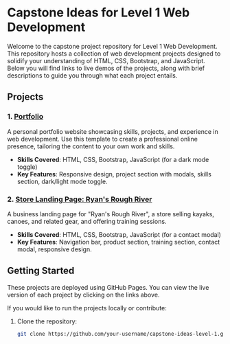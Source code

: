 # Capstone Ideas for Level 1 Web Development

Welcome to the capstone project repository for Level 1 Web Development. This repository hosts a collection of web development projects designed to solidify your understanding of HTML, CSS, Bootstrap, and JavaScript. Below you will find links to live demos of the projects, along with brief descriptions to guide you through what each project entails.

## Projects

### 1. [Portfolio](portfolio/)

A personal portfolio website showcasing skills, projects, and experience in web development. Use this template to create a professional online presence, tailoring the content to your own work and skills.

- **Skills Covered**: HTML, CSS, Bootstrap, JavaScript (for a dark mode toggle)
- **Key Features**: Responsive design, project section with modals, skills section, dark/light mode toggle.

### 2. [Store Landing Page: Ryan's Rough River](store-landing/)

A business landing page for "Ryan's Rough River", a store selling kayaks, canoes, and related gear, and offering training sessions.

- **Skills Covered**: HTML, CSS, Bootstrap, JavaScript (for a contact modal)
- **Key Features**: Navigation bar, product section, training section, contact modal, responsive design.

## Getting Started

These projects are deployed using GitHub Pages. You can view the live version of each project by clicking on the links above.

If you would like to run the projects locally or contribute:

1. Clone the repository:
   ```bash
   git clone https://github.com/your-username/capstone-ideas-level-1.git
   ```
